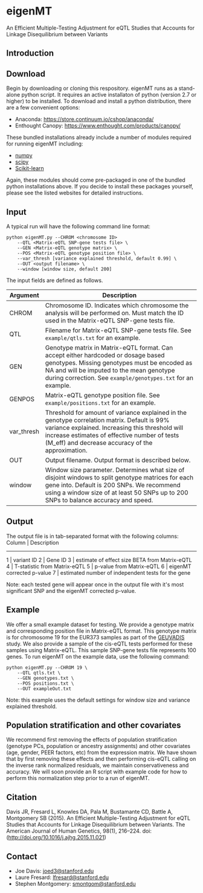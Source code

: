 # eigenMT
An Efficient Multiple-Testing Adjustment for eQTL Studies that Accounts for Linkage Disequilibrium between Variants

Introduction
------------


Download
------------
Begin by downloading or cloning this respository. eigenMT runs as a stand-alone python script. It requires an active installaton of python (version 2.7 or higher) to be installed. To download and install a python distribution, there are a few convenient options:
- Anaconda: https://store.continuum.io/cshop/anaconda/
- Enthought Canopy: https://www.enthought.com/products/canopy/

These bundled installations already include a number of modules required for running eigenMT including:
- [numpy](http://www.numpy.org/)
- [scipy](http://www.scipy.org/)
- [Scikit-learn](http://scikit-learn.org/stable/)

Again, these modules should come pre-packaged in one of the bundled python installations above. If you decide to install these packages yourself, please see the listed websites for detailed instructions.

Input
------------
A typical run will have the following command line format:
```
python eigenMT.py --CHROM <chromosome ID>
	--QTL <Matrix-eQTL SNP-gene tests file> \
	--GEN <Matrix-eQTL genotype matrix> \
	--POS <Matrix-eQTL genotype position file> \
	--var_thresh [variance explained threshold, default 0.99] \
	--OUT <output filename> \
	--window [window size, default 200]
```

The input fields are defined as follows.

Argument        | Description
---------------------------  |-------------
CHROM                        | Chromosome ID. Indicates which chromosome the analysis will be performed on. Must match the ID used in the Matrix-eQTL SNP-gene tests file.
QTL                          | Filename for Matrix-eQTL SNP-gene tests file. See `example/qtls.txt` for an example.
GEN                          | Genotype matrix in Matrix-eQTL format. Can accept either hardcoded or dosage based genotypes. Missing genotypes must be encoded as NA and will be imputed to the mean genotype during correction. See `example/genotypes.txt` for an example.
GENPOS                       | Matrix-eQTL genotype position file. See `example/positions.txt` for an example.
var_thresh                   | Threshold for amount of variance explained in the genotype correlation matrix. Default is 99% variance explained. Increasing this threshold will increase estimates of effective number of tests (M_eff) and decrease accuracy of the approximation.
OUT                          | Output filename. Output format is described below.
window                       | Window size parameter. Determines what size of disjoint windows to split genotype matrices for each gene into. Default is 200 SNPs. We recommend using a window size of at least 50 SNPs up to 200 SNPs to balance accuracy and speed.


Output
------------
The output file is in tab-separated format with the following columns:
Column          |  Description
---------------    ------------
1               |  variant ID
2               |  Gene ID
3               |  estimate of effect size BETA from Matrix-eQTL
4               |  T-statistic from Matrix-eQTL
5               |  p-value from Matrix-eQTL 
6               |  eigenMT corrected p-value
7               |  estimated number of independent tests for the gene

Note: each tested gene will appear once in the output file with it's most significant SNP and the eigenMT corrected p-value.


Example
------------
We offer a small example dataset for testing. We provide a genotype matrix and corresponding position file in Matrix-eQTL format. This genotype matrix is for chromosome 19 for the EUR373 samples as part of the [GEUVADIS](http://www.nature.com/nature/journal/v501/n7468/full/nature12531.html?WT.ec_id=NATURE-20130926) study. We also provide a sample of the cis-eQTL tests performed for these samples using Matrix-eQTL. This sample SNP-gene tests file represents 100 genes. To run eigenMT on the example data, use the following command:
```
python eigenMT.py --CHROM 19 \
	--QTL qtls.txt \
	--GEN genotypes.txt \
	--POS positions.txt \
	--OUT exampleOut.txt
```
Note: this example uses the default settings for window size and variance explained threshold.


Population stratification and other covariates
------------
We recommend first removing the effects of population stratification (genotype PCs, population or ancestry assignments) and other covariates (age, gender, PEER factors, etc) from the expression matrix. We have shown that by first removing these effects and then performing cis-eQTL calling on the inverse rank normalized residuals, we maintain conservativeness and accuracy. We will soon provide an R script with example code for how to perform this normalization step prior to a run of eigenMT. 


Citation
------------
Davis JR, Fresard L, Knowles DA, Pala M, Bustamante CD, Battle A, Montgomery SB (2015). An Efficient Multiple-Testing Adjustment for eQTL Studies that Accounts for Linkage Disequilibrium between Variants. The American Journal of Human Genetics, 98(1), 216–224. doi: (http://doi.org/10.1016/j.ajhg.2015.11.021)

Contact
------------
- Joe Davis: joed3@stanford.edu
- Laure Fresard: lfresard@stanford.edu
- Stephen Montgomery: smontgom@stanford.edu
